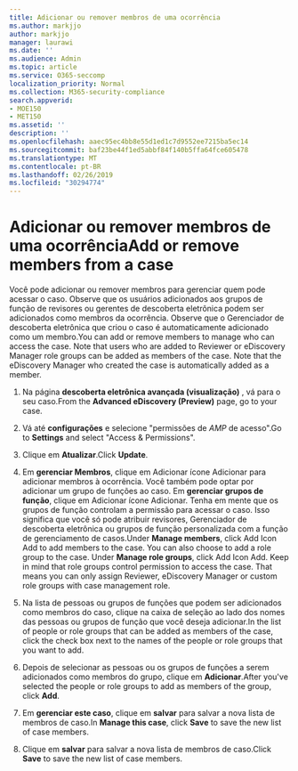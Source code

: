 ```yaml
---
title: Adicionar ou remover membros de uma ocorrência
ms.author: markjjo
author: markjjo
manager: laurawi
ms.date: ''
ms.audience: Admin
ms.topic: article
ms.service: O365-seccomp
localization_priority: Normal
ms.collection: M365-security-compliance
search.appverid:
- MOE150
- MET150
ms.assetid: ''
description: ''
ms.openlocfilehash: aaec95ec4bb8e55d1ed1c7d9552ee7215ba5ec14
ms.sourcegitcommit: baf23be44f1ed5abbf84f140b5ffa64fce605478
ms.translationtype: MT
ms.contentlocale: pt-BR
ms.lasthandoff: 02/26/2019
ms.locfileid: "30294774"
---
```

# <a name="add-or-remove-members-from-a-case"></a><span data-ttu-id="a4141-102">Adicionar ou remover membros de uma ocorrência</span><span class="sxs-lookup"><span data-stu-id="a4141-102">Add or remove members from a case</span></span>

<span data-ttu-id="a4141-p101">Você pode adicionar ou remover membros para gerenciar quem pode acessar o caso. Observe que os usuários adicionados aos grupos de função de revisores ou gerentes de descoberta eletrônica podem ser adicionados como membros da ocorrência. Observe que o Gerenciador de descoberta eletrônica que criou o caso é automaticamente adicionado como um membro.</span><span class="sxs-lookup"><span data-stu-id="a4141-p101">You can add or remove members to manage who can access the case. Note that users who are added to Reviewer or eDiscovery Manager role groups can be added as members of the case. Note that the eDiscovery Manager who created the case is automatically added as a member.</span></span>

1. <span data-ttu-id="a4141-106">Na página **descoberta eletrônica avançada (visualização)** , vá para o seu caso.</span><span class="sxs-lookup"><span data-stu-id="a4141-106">From the **Advanced eDiscovery (Preview)** page, go to your case.</span></span>

2. <span data-ttu-id="a4141-107">Vá até **configurações** e selecione "permissões de _AMP_ de acesso".</span><span class="sxs-lookup"><span data-stu-id="a4141-107">Go to **Settings** and select "Access & Permissions".</span></span>
 
3. <span data-ttu-id="a4141-108">Clique em **Atualizar**.</span><span class="sxs-lookup"><span data-stu-id="a4141-108">Click **Update**.</span></span>
 
4. <span data-ttu-id="a4141-p102">Em **gerenciar Membros**, clique em Adicionar ícone Adicionar para adicionar membros à ocorrência. Você também pode optar por adicionar um grupo de funções ao caso. Em **gerenciar grupos de função**, clique em Adicionar ícone Adicionar.  Tenha em mente que os grupos de função controlam a permissão para acessar o caso. Isso significa que você só pode atribuir revisores, Gerenciador de descoberta eletrônica ou grupos de função personalizada com a função de gerenciamento de casos.</span><span class="sxs-lookup"><span data-stu-id="a4141-p102">Under **Manage members**, click Add Icon Add to add members to the case. You can also choose to add a role group to the case. Under **Manage role groups**, click Add Icon Add.  Keep in mind that role groups control permission to access the case. That means you can only assign Reviewer, eDiscovery Manager or custom role groups with case management role.</span></span>
 
5. <span data-ttu-id="a4141-114">Na lista de pessoas ou grupos de funções que podem ser adicionados como membros do caso, clique na caixa de seleção ao lado dos nomes das pessoas ou grupos de função que você deseja adicionar.</span><span class="sxs-lookup"><span data-stu-id="a4141-114">In the list of people or role groups that can be added as members of the case, click the check box next to the names of the people or role groups that you want to add.</span></span>

6. <span data-ttu-id="a4141-115">Depois de selecionar as pessoas ou os grupos de funções a serem adicionados como membros do grupo, clique em **Adicionar**.</span><span class="sxs-lookup"><span data-stu-id="a4141-115">After you've selected the people or role groups to add as members of the group, click **Add**.</span></span>

7. <span data-ttu-id="a4141-116">Em **gerenciar este caso**, clique em **salvar** para salvar a nova lista de membros de caso.</span><span class="sxs-lookup"><span data-stu-id="a4141-116">In **Manage this case**, click **Save** to save the new list of case members.</span></span>

8. <span data-ttu-id="a4141-117">Clique em **salvar** para salvar a nova lista de membros de caso.</span><span class="sxs-lookup"><span data-stu-id="a4141-117">Click **Save** to save the new list of case members.</span></span>
